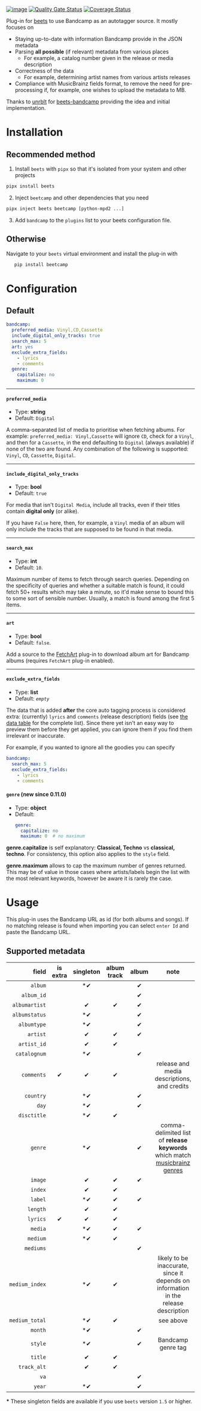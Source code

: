 [![image](http://img.shields.io/pypi/v/beetcamp.svg)](https://pypi.python.org/pypi/beetcamp)
[![Quality Gate Status](https://sonarcloud.io/api/project_badges/measure?project=snejus_beets-bandcamp&metric=alert_status)](https://sonarcloud.io/dashboard?id=snejus_beets-bandcamp)
[![Coverage Status](https://coveralls.io/repos/github/snejus/beetcamp/badge.svg?branch=master)](https://coveralls.io/github/snejus/beetcamp?branch=master)

Plug-in for [beets] to use Bandcamp as an autotagger source. It mostly focuses on

- Staying up-to-date with information Bandcamp provide in the JSON metadata
- Parsing **all possible** (if relevant) metadata from various places
  - For example, a catalog number given in the release or media description
- Correctness of the data
  - For example, determining artist names from various artists releases
- Compliance with MusicBrainz fields format, to remove the need for pre-processing if, for
  example, one wishes to upload the metadata to MB.

Thanks to [unrblt] for [beets-bandcamp] providing the idea and initial implementation.

[beets]: https://github.com/beetbox/beets
[unrblt]: https://github.com/unrblt
[beets-bandcamp]: https://github.com/unrblt/beets-bandcamp

# Installation

## Recommended method

1. Install `beets` with `pipx` so that it's isolated from your system and other projects

```bash
pipx install beets
```

2. Inject `beetcamp` and other dependencies that you need

```bash
pipx inject beets beetcamp [python-mpd2 ...]
```

3. Add `bandcamp` to the `plugins` list to your beets configuration file.

## Otherwise

Navigate to your `beets` virtual environment and install the plug-in with

```bash
   pip install beetcamp
```

# Configuration

## Default

```yaml
bandcamp:
  preferred_media: Vinyl,CD,Cassette
  include_digital_only_tracks: true
  search_max: 5
  art: yes
  exclude_extra_fields:
    - lyrics
    - comments
  genre:
    capitalize: no
    maximum: 0
```

---

#### `preferred_media`

- Type: **string**
- Default: `Digital`

A comma-separated list of media to prioritise when fetching albums. For example:
`preferred_media: Vinyl,Cassette` will ignore `CD`, check for a `Vinyl`, and then for a
`Cassette`, in the end defaulting to `Digital` (always available) if none of the two are
found. Any combination of the following is supported: `Vinyl`, `CD`, `Cassette`,
`Digital`.

---

#### `include_digital_only_tracks`

- Type: **bool**
- Default: `true`

For media that isn't `Digital Media`, include all tracks, even if their titles contain
**digital only** (or alike).

If you have `False` here, then, for example, a `Vinyl` media of an album will only include
the tracks that are supposed to be found in that media.

---

#### `search_max`

- Type: **int**
- Default: `10`.

Maximum number of items to fetch through search queries. Depending on the specificity of
queries and whether a suitable match is found, it could fetch 50+ results which may take a
minute, so it'd make sense to bound this to some sort of sensible number. Usually, a match
is found among the first 5 items.

---

#### `art`

- Type: **bool**
- Default: `false`.

Add a source to the
[FetchArt](http://beets.readthedocs.org/en/latest/plugins/fetchart.html) plug-in to
download album art for Bandcamp albums (requires `FetchArt` plug-in enabled).

---

#### `exclude_extra_fields`

- Type: **list**
- Default: _`empty`_

The data that is added **after** the core auto tagging process is considered extra:
(currently) `lyrics` and `comments` (release description) fields (see [the data
table](#currently-supported--returned-data) for the complete list). Since there yet isn't
an easy way to preview them before they get applied, you can ignore them if you find them
irrelevant or inaccurate.

For example, if you wanted to ignore all the goodies you can specify

```yaml
bandcamp:
  search_max: 5
  exclude_extra_fields:
    - lyrics
    - comments
```

#### `genre` (new since 0.11.0)

- Type: **object**
- Default:
  ```yaml
  genre:
    capitalize: no
    maximum: 0  # no maximum
  ```

**genre.capitalize** is self explanatory: **Classical, Techno** vs **classical, techno**.
For consistency, this option also applies to the `style` field.

**genre.maximum** allows to cap the maximum number of genres returned. This may be of
value in those cases where artists/labels begin the list with the most relevant keywords,
however be aware it is rarely the case.

# Usage

This plug-in uses the Bandcamp URL as id (for both albums and songs). If no matching
release is found when importing you can select `enter Id` and paste the Bandcamp URL.

## Supported metadata

|          field | is extra | singleton | album track | album |                                        note                                         |
| -------------: | :------: | :-------: | :---------: | :---: | :---------------------------------------------------------------------------------: |
|        `album` |          |    \*✔    |             |   ✔   |                                                                                     |
|     `album_id` |          |           |             |   ✔   |                                                                                     |
|  `albumartist` |          |      ✔    |      ✔      |   ✔   |                                                                                     |
|  `albumstatus` |          |    \*✔    |             |   ✔   |                                                                                     |
|    `albumtype` |          |    \*✔    |             |   ✔   |                                                                                     |
|       `artist` |          |      ✔    |      ✔      |   ✔   |                                                                                     |
|    `artist_id` |          |      ✔    |      ✔      |       |                                                                                     |
|   `catalognum` |          |    \*✔    |             |   ✔   |                                                                                     |
|     `comments` |    ✔     |      ✔    |      ✔      |       |                     release and media descriptions, and credits                     |
|      `country` |          |    \*✔    |             |   ✔   |                                                                                     |
|          `day` |          |    \*✔    |             |   ✔   |                                                                                     |
|    `disctitle` |          |    \*✔    |      ✔      |       |                                                                                     |
|        `genre` |          |    \*✔    |             |   ✔   |    comma-delimited list of **release keywords** which match [musicbrainz genres]    |
|        `image` |          |      ✔    |      ✔      |   ✔   |                                                                                     |
|        `index` |          |      ✔    |      ✔      |       |                                                                                     |
|        `label` |          |    \*✔    |      ✔      |   ✔   |                                                                                     |
|       `length` |          |      ✔    |      ✔      |       |                                                                                     |
|       `lyrics` |    ✔     |      ✔    |      ✔      |       |                                                                                     |
|        `media` |          |    \*✔    |      ✔      |   ✔   |                                                                                     |
|       `medium` |          |    \*✔    |      ✔      |       |                                                                                     |
|      `mediums` |          |           |             |   ✔   |                                                                                     |
| `medium_index` |          |    \*✔    |      ✔      |       | likely to be inaccurate, since it depends on information in the release description |
| `medium_total` |          |    \*✔    |      ✔      |       |                                      see above                                      |
|        `month` |          |    \*✔    |             |   ✔   |                                                                                     |
|        `style` |          |    \*✔    |             |   ✔   |                                 Bandcamp genre tag                                  |
|        `title` |          |      ✔    |      ✔      |       |                                                                                     |
|    `track_alt` |          |      ✔    |      ✔      |       |                                                                                     |
|           `va` |          |           |             |   ✔   |                                                                                     |
|         `year` |          |    \*✔    |             |   ✔   |                                                                                     |

**\*** These singleton fields are available if you use `beets` version `1.5` or higher.

[musicbrainz genres]: https://beta.musicbrainz.org/genres
